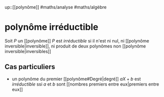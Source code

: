 up::[[polynôme]]
#maths/analyse #maths/algèbre 
# polynôme irréductible
Soit $P$ un [[polynôme]]
$P$ est _irréductible_ si il n'est ni nul, ni [[polynôme inversible|inversible]], ni produit de deux polynômes non [[polynôme inversible|inversibles]]

## Cas particuliers
  - un polynôme du premier [[polynôme#Degré|degré]] $aX+b$ est _irréductible_ ssi $a$ et $b$ sont [[nombres premiers entre eux|premiers entre eux]]
